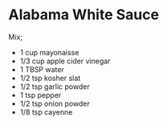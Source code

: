 # Alabama White Sauce

Mix;
* 1 cup mayonaisse
* 1/3 cup apple cider vinegar
* 1 TBSP water
* 1/2 tsp kosher slat
* 1/2 tsp garlic powder
* 1 tsp pepper
* 1/2 tsp onion powder
* 1/8 tsp cayenne

